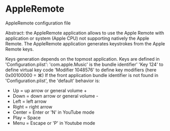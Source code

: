 # AppleRemote
AppleRemote configuration file

Abstract: the AppleRemote application allows to use the Apple Remote with application or system (Apple CPU) not supporting natively the Apple Remote.
The AppleRemote application generates keystrokes from the Apple Remote keys.

Keys generation depends on the topmost application. Keys are defined in 'Configuration.plist':
'<key>com.apple.Music</key>' is the bundle identifier' '<key>Key</key> <integer>124</integer>' to define virtual key code
'<key>Modifier</key> <integer>1048576</integer>' to define key modifiers (here 0x00100000 = ⌘)
If the front application bundle identifier is not found in 'Configuration.plist', the 'default' behavior is:
- Up = up arrow or general volume +
- Down = down arrow or general volume -
- Left = left arrow
- Right = right arrow
- Center = Enter or 'N' in YouTube mode
- Play = Space
- Menu = Escape or 'P' in Youtube mode
